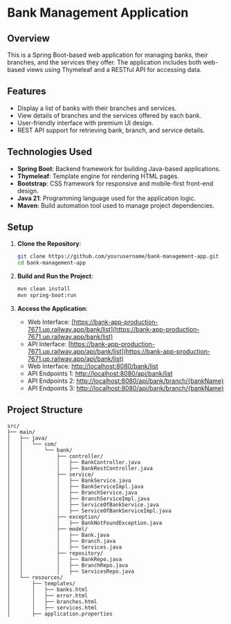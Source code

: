 # Bank Management Application

## Overview

This is a Spring Boot-based web application for managing banks, their branches, and the services they offer. The application includes both web-based views using Thymeleaf and a RESTful API for accessing data.

## Features

- Display a list of banks with their branches and services.
- View details of branches and the services offered by each bank.
- User-friendly interface with premium UI design.
- REST API support for retrieving bank, branch, and service details.

## Technologies Used

- **Spring Boot**: Backend framework for building Java-based applications.
- **Thymeleaf**: Template engine for rendering HTML pages.
- **Bootstrap**: CSS framework for responsive and mobile-first front-end design.
- **Java 21**: Programming language used for the application logic.
- **Maven**: Build automation tool used to manage project dependencies.

## Setup

1. **Clone the Repository**:
    ```bash
    git clone https://github.com/yourusername/bank-management-app.git
    cd bank-management-app
    ```

2. **Build and Run the Project**:
    ```bash
    mvn clean install
    mvn spring-boot:run
    ```

3. **Access the Application**:
    - Web Interface: [https://bank-app-production-7671.up.railway.app/bank/list](https://bank-app-production-7671.up.railway.app/bank/list)
    - API Interface: [https://bank-app-production-7671.up.railway.app/api/bank/list](https://bank-app-production-7671.up.railway.app/api/bank/list)
    - Web Interface: [http://localhost:8080/bank/list](http://localhost:8080/bank/list)
    - API Endpoints 1: [http://localhost:8080/api/bank/list](http://localhost:8080/api/bank/list)
    - API Endpoints 2: [http://localhost:8080/api/bank/branch/{bankName}](http://localhost:8080/api/bank/branch/{bankName})
    - API Endpoints 3: [http://localhost:8080/api/bank/branch/{bankName}](http://localhost:8080/api/bank/branch/{bankName})

## Project Structure

```plaintext
src/
├── main/
│   ├── java/
│   │   └── com/
│   │       └── bank/
│   │           ├── controller/
│   │           │   ├── BankController.java
│   │           │   ├── BankRestController.java
│   │           ├── service/
│   │           │   ├── BankService.java
│   │           │   ├── BankServiceImpl.java
│   │           │   ├── BranchService.java
│   │           │   ├── BranchServiceImpl.java
│   │           │   ├── ServiceOfBankService.java
│   │           │   ├── ServiceOfBankServiceImpl.java
│   │           ├── exception/
│   │           │   ├── BankNotFoundException.java
│   │           ├── model/
│   │           │   ├── Bank.java
│   │           │   ├── Branch.java
│   │           │   ├── Services.java
│   │           ├── repository/
│   │           │   ├── BankRepo.java
│   │           │   ├── BranchRepo.java
│   │           │   ├── ServicesRepo.java
│   └── resources/
│       ├── templates/
│       │   ├── banks.html
│       │   ├── error.html
│       │   ├── branches.html
│       │   ├── services.html
│       ├── application.properties
```
